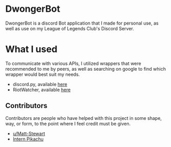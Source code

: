 # DwongerBot

DwongerBot is a discord Bot application that I made for personal use, as well as use on my League of Legends Club's Discord Server. 

# What I used
To communicate with various APIs, I utilized wrappers that were recommended to me by peers, as well as searching on google to find which wrapper would best suit my needs.
- discord.py, available [here](https://github.com/Rapptz/discord.py "discord.py Github Page")
- RiotWatcher, available [here](https://github.com/pseudonym117/Riot-Watcher "RiotWatcher GitHub Page")

## Contributors
Contributors are people who have helped with this project in some shape, way, or form, to the point where I feel credit must be given. 
- [u/Matt-Stewart](https://github.com/Matthew-Stewart)
- [Intern Pikachu](https://www.amazon.com/Pokemon-Original-Stuffed-Monthly-Pikachu/dp/B00UURDJOM)

